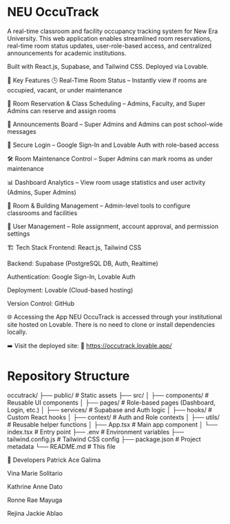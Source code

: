 # NEU OccuTrack 
A real-time classroom and facility occupancy tracking system for New Era University. This web application enables streamlined room reservations, real-time room status updates, user-role-based access, and centralized announcements for academic institutions.

Built with React.js, Supabase, and Tailwind CSS. Deployed via Lovable.

📌 Key Features
🕒 Real-Time Room Status – Instantly view if rooms are occupied, vacant, or under maintenance

📅 Room Reservation & Class Scheduling – Admins, Faculty, and Super Admins can reserve and assign rooms

📢 Announcements Board – Super Admins and Admins can post school-wide messages

🔐 Secure Login – Google Sign-In and Lovable Auth with role-based access

🛠️ Room Maintenance Control – Super Admins can mark rooms as under maintenance

📊 Dashboard Analytics – View room usage statistics and user activity (Admins, Super Admins)

🏢 Room & Building Management – Admin-level tools to configure classrooms and facilities

👥 User Management – Role assignment, account approval, and permission settings

🏗️ Tech Stack
Frontend: React.js, Tailwind CSS

Backend: Supabase (PostgreSQL DB, Auth, Realtime)

Authentication: Google Sign-In, Lovable Auth

Deployment: Lovable (Cloud-based hosting)

Version Control: GitHub

🌐 Accessing the App
NEU OccuTrack is accessed through your institutional site hosted on Lovable. There is no need to clone or install dependencies locally.

➡️ Visit the deployed site:
🔗 https://occutrack.lovable.app/

# Repository Structure
occutrack/
├── public/                   # Static assets
├── src/
│   ├── components/           # Reusable UI components
│   ├── pages/                # Role-based pages (Dashboard, Login, etc.)
│   ├── services/             # Supabase and Auth logic
│   ├── hooks/                # Custom React hooks
│   ├── context/              # Auth and Role contexts
│   ├── utils/                # Reusable helper functions
│   ├── App.tsx               # Main app component
│   └── index.tsx             # Entry point
├── .env                      # Environment variables
├── tailwind.config.js        # Tailwind CSS config
├── package.json              # Project metadata
└── README.md                 # This file

👥 Developers
Patrick Ace Galima

Vina Marie Solitario

Kathrine Anne Dato

Ronne Rae Mayuga

Rejina Jackie Ablao




